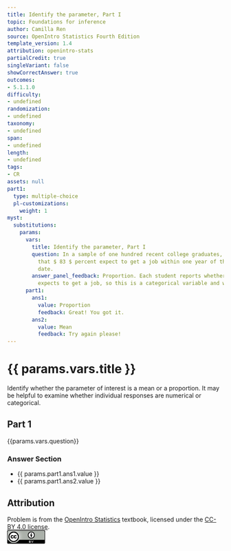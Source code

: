 ```yaml
---
title: Identify the parameter, Part I
topic: Foundations for inference
author: Camilla Ren
source: OpenIntro Statistics Fourth Edition
template_version: 1.4
attribution: openintro-stats
partialCredit: true
singleVariant: false
showCorrectAnswer: true
outcomes:
- 5.1.1.0
difficulty:
- undefined
randomization:
- undefined
taxonomy:
- undefined
span:
- undefined
length:
- undefined
tags:
- CR
assets: null
part1:
  type: multiple-choice
  pl-customizations:
    weight: 1
myst:
  substitutions:
    params:
      vars:
        title: Identify the parameter, Part I
        question: In a sample of one hundred recent college graduates, it is found
          that $ 83 $ percent expect to get a job within one year of their graduation
          date.
        answer_panel_feedback: Proportion. Each student reports whether or not s/he
          expects to get a job, so this is a categorical variable and we use a proportion.
      part1:
        ans1:
          value: Proportion
          feedback: Great! You got it.
        ans2:
          value: Mean
          feedback: Try again please!
---
```

# {{ params.vars.title }}
Identify whether the parameter of interest is a mean or a proportion.
It may be helpful to examine whether individual responses are numerical or categorical.

## Part 1

{{params.vars.question}}

### Answer Section

- {{ params.part1.ans1.value }}
- {{ params.part1.ans2.value }}

## Attribution

Problem is from the [OpenIntro Statistics](https://openintro.org/book/os/) textbook, licensed under the [CC-BY 4.0 license](https://creativecommons.org/licenses/by/4.0/).<br>![Image representing the Creative Commons 4.0 BY license.](https://raw.githubusercontent.com/firasm/bits/master/by.png)